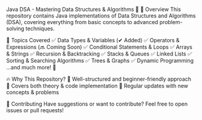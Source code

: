 Java DSA - Mastering Data Structures & Algorithms 🚀
📌 Overview
This repository contains Java implementations of Data Structures and Algorithms (DSA), covering everything from basic concepts to advanced problem-solving techniques.

📖 Topics Covered
✅ Data Types & Variables (✔ Added)
✅ Operators & Expressions (🔜 Coming Soon)
✅ Conditional Statements & Loops
✅ Arrays & Strings
✅ Recursion & Backtracking
✅ Stacks & Queues
✅ Linked Lists
✅ Sorting & Searching Algorithms
✅ Trees & Graphs
✅ Dynamic Programming
...and much more! 🚀

🔥 Why This Repository?
🔹 Well-structured and beginner-friendly approach
🔹 Covers both theory & code implementation
🔹 Regular updates with new concepts & problems

📢 Contributing
Have suggestions or want to contribute? Feel free to open issues or pull requests!
